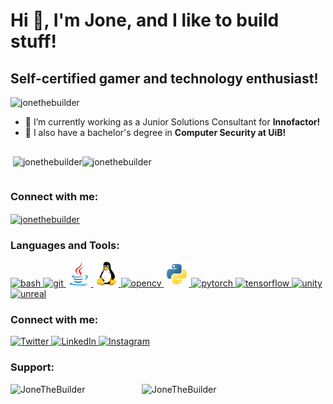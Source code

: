 <h1>Hi 👋, I'm Jone, and I like to build stuff!</h1>
<h2>Self-certified gamer and technology enthusiast!</h2>
<p> 
  <img src="https://komarev.com/ghpvc/?username=jonethebuilder&label=Profile%20views&color=0074D9&style=flat" alt="jonethebuilder" /> 
</p>

- 🔭 I’m currently working as a Junior Solutions Consultant for **Innofactor!**
- 🔭 I also have a bachelor's degree in **Computer Security at UiB!**

<div style="display: flex; align-items: center;">
  <p>&nbsp;<img align="center" src="https://github-readme-stats.vercel.app/api?username=jonethebuilder&show_icons=true&locale=en" alt="jonethebuilder" /></p>
  <p><img align="center" src="https://github-readme-streak-stats.herokuapp.com/?user=jonethebuilder&" alt="jonethebuilder" /></p>
</div>


<h3 align="left">Connect with me:</h3>
<p align="left">
<a href="https://www.leetcode.com/jonethebuilder" target="blank"><img align="center" src="https://raw.githubusercontent.com/rahuldkjain/github-profile-readme-generator/master/src/images/icons/Social/leet-code.svg" alt="jonethebuilder" height="30" width="40" /></a>
</p>

<h3 align="left">Languages and Tools:</h3>
<p align="left"> 
  <a href="https://www.gnu.org/software/bash/" target="_blank" rel="noreferrer"> 
    <img src="https://www.vectorlogo.zone/logos/gnu_bash/gnu_bash-icon.svg" alt="bash" width="40" height="40"/> 
  </a> 
  <a href="https://git-scm.com/" target="_blank" rel="noreferrer"> 
    <img src="https://www.vectorlogo.zone/logos/git-scm/git-scm-icon.svg" alt="git" width="40" height="40"/> 
  </a> 
  <a href="https://www.java.com" target="_blank" rel="noreferrer"> 
    <img src="https://raw.githubusercontent.com/devicons/devicon/master/icons/java/java-original.svg" alt="java" width="40" height="40"/> 
  </a> 
  <a href="https://www.linux.org/" target="_blank" rel="noreferrer"> 
    <img src="https://raw.githubusercontent.com/devicons/devicon/master/icons/linux/linux-original.svg" alt="linux" width="40" height="40"/> 
  </a> 
  <a href="https://opencv.org/" target="_blank" rel="noreferrer"> 
    <img src="https://www.vectorlogo.zone/logos/opencv/opencv-icon.svg" alt="opencv" width="40" height="40"/> 
  </a> 
  <a href="https://www.python.org" target="_blank" rel="noreferrer"> 
    <img src="https://raw.githubusercontent.com/devicons/devicon/master/icons/python/python-original.svg" alt="python" width="40" height="40"/> 
  </a> 
  <a href="https://pytorch.org/" target="_blank" rel="noreferrer"> 
    <img src="https://www.vectorlogo.zone/logos/pytorch/pytorch-icon.svg" alt="pytorch" width="40" height="40"/> 
  </a> 
  <a href="https://www.tensorflow.org" target="_blank" rel="noreferrer"> 
    <img src="https://www.vectorlogo.zone/logos/tensorflow/tensorflow-icon.svg" alt="tensorflow" width="40" height="40"/> 
  </a> 
  <a href="https://unity.com/" target="_blank" rel="noreferrer"> 
    <img src="https://www.vectorlogo.zone/logos/unity3d/unity3d-icon.svg" alt="unity" width="40" height="40"/> 
  </a> 
  <a href="https://unrealengine.com/" target="_blank" rel="noreferrer"> 
    <img src="https://raw.githubusercontent.com/kenangundogan/fontisto/036b7eca71aab1bef8e6a0518f7329f13ed62f6b/icons/svg/brand/unreal-engine.svg" alt="unreal" width="40" height="40"/> 
  </a> 
</p>

<h3 align="left">Connect with me:</h3>
<p align="left">
  <a href="https://twitter.com/jonethebuilder" target="_blank">
    <img src="https://img.shields.io/twitter/follow/jonethebuilder?style=social" alt="Twitter" />
  </a>
  <a href="https://www.linkedin.com/in/jonethebuilder/" target="_blank">
    <img src="https://img.shields.io/badge/-jonethebuilder-blue?style=flat-square&logo=Linkedin&logoColor=white&link=https://www.linkedin.com/in/jonethebuilder/" alt="LinkedIn" />
  </a>
  <a href="https://www.instagram.com/jonethebuilder/" target="_blank">
    <img src="https://img.shields.io/badge/-jonethebuilder-purple?style=flat-square&logo=Instagram&logoColor=white&link=https://www.instagram.com/jonethebuilder/" alt="Instagram" />
  </a>
</p>

<h3 align="left">Support:</h3>
<p>
  <a href="https://www.buymeacoffee.com/JoneTheBuilder">
    <img align="left" src="https://cdn.buymeacoffee.com/buttons/v2/default-yellow.png" height="50" width="210" alt="JoneTheBuilder" />
  </a>
  <a href="https://ko-fi.com/JoneTheBuilder">
    <img align="left" src="https://cdn.ko-fi.com/cdn/kofi3.png?v=3" height="50" width="210" alt="JoneTheBuilder" />
  </a>
</p>
<br/><br/>
